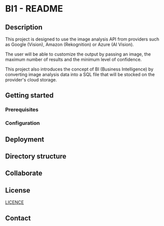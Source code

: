 # BI1 - README

## Description
This project is designed to use the image analysis API from providers such as Google (Vision), Amazon (Rekognition) or Azure (AI Vision).

The user will be able to customize the output by passing an image, the maximum number of results and the minimum level of confidence.

This project also introduces the concept of BI (Business Intelligence) by converting image analysis data into a SQL file that will be stocked on the provider's cloud storage.

## Getting started

### Prerequisites

### Configuration

## Deployment

## Directory structure

## Collaborate

## License
[LICENCE](LICENCE.txt)

## Contact
